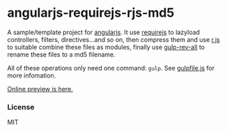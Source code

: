 # angularjs-requirejs-rjs-md5

A sample/template project for [angularjs](https://angularjs.org/). It use [requirejs](http://requirejs.org/) to lazyload controllers, filters, directives...and so on, then compress them and use [r.js](https://github.com/jrburke/r.js/) to suitable combine these files as modules, finally use [gulp-rev-all](https://github.com/smysnk/gulp-rev-all) to rename these files to a md5 filename.

All of these operations only need one command: `gulp`. See [gulpfile.js](https://github.com/lmk123/angularjs-requirejs-rjs-md5/blob/master/gulpfile.js) for more infomation.

[Online preview is here.](http://lmk123.github.io/angularjs-requirejs-rjs-md5/cdn/)

### License
MIT
